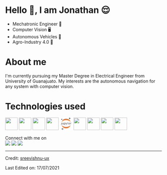 # Hello :wave:, I am Jonathan 😌
- Mechatronic Engineer 🤖
- Computer Vision 🖥️
- Autonomous Vehicles 🚗
- Agro-Industry 4.0 🚜


# About me
I'm currently pursuing my Master Degree in Electrical Engineer from University of Guanajuato. My interests are the autonomous navigation for any system with computer vision.  

# Technologies used

<code><img height="40" width="40" src="https://upload.wikimedia.org/wikipedia/commons/1/18/C_Programming_Language.svg"></code>
<code><img height="40" width="40" src="https://upload.wikimedia.org/wikipedia/commons/1/18/ISO_C%2B%2B_Logo.svg"></code>
<code><img height="40" width="40" src="https://upload.wikimedia.org/wikipedia/commons/c/c3/Python-logo-notext.svg"></code>
<code><img height="40" width="40" src="https://upload.wikimedia.org/wikipedia/commons/2/21/Matlab_Logo.png"></code>
<code><img height="40" width="40" src="https://raw.githubusercontent.com/github/explore/80688e429a7d4ef2fca1e82350fe8e3517d3494d/topics/jupyter-notebook/jupyter-notebook.png"></code>
<code><img height="40" width="40" src="https://docs.opencv.org/4.x/opencv-logo-small.png"></code>
<code><img height="40" width="40" src="http://forum.open3d.org/uploads/default/original/1X/2995429c0805dedbe3e39bef97112a010ec169b9.png"></code>
<code><img height="40" width="40" src="https://upload.wikimedia.org/wikipedia/commons/2/2d/Tensorflow_logo.svg"></code>
<code><img height="40" width="40" src= "https://upload.wikimedia.org/wikipedia/commons/3/35/Tux.svg"></code>

<p>Connect with me on
<br>	
<a target="_blank" href="https://www.linkedin.com/in/jonathan-duarte-j/"><img src="https://img.shields.io/badge/-LinkedIn-0077B5?style=for-the-badge&logo=Linkedin&logoColor=white"></img></a>
<a target="_blank" href="https://mail.google.com/mail/u/0/?tab=rm&ogbl#inbox"><img src="https://img.shields.io/badge/-Gmail-D14836?style=for-the-badge&logo=Gmail&logoColor=white"></img></a>
<a target="_blank" href="https://twitter.com/t_sreevishnu"><img src="https://img.shields.io/badge/-Twitter-1DA1F2?style=for-the-badge&logo=Twitter&logoColor=white"></img></a>

<br>
</p>

------

Credit: [sreevishnu-ux](https://github.com/sreevishnu-ux)

Last Edited on: 17/07/2021
